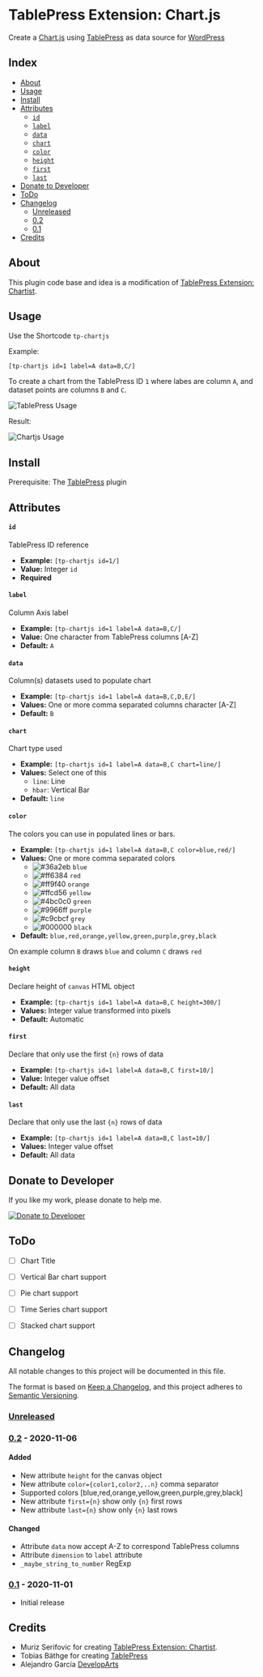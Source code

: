 # TablePress Extension: Chart.js

Create a [Chart.js](https://www.chartjs.org/) using [TablePress](https://tablepress.org/) as data source for [WordPress](https://wordpress.org/download/)



## Index

- [About](#About)
- [Usage](#Usage)
- [Install](#Install)
- [Attributes](#Attributes)
    - [`id`](#att_id)
    - [`label`](#att_label)
    - [`data`](#att_data)
    - [`chart`](#att_chart)
    - [`color`](#att_color)
    - [`height`](#att_height)
    - [`first`](#att_first)
    - [`last`](#att_last)
- [Donate to Developer](#Donate)
- [ToDo](#ToDo)
- [Changelog](#Changelog)
    - [Unreleased](#Unreleased)
    - [0.2](#v02)
    - [0.1](#v01)
- [Credits](#Credits)

## About<a id="About"></a>

This plugin code base and idea is a modification of [TablePress Extension: Chartist](https://github.com/soderlind/tablepress_chartist).


## Usage<a id="Usage"></a>

Use the Shortcode `tp-chartjs`

Example:

    [tp-chartjs id=1 label=A data=B,C/]

To create a chart from the TablePress ID `1` where labes are column `A`, and dataset points are columns `B` and `C`.

![TablePress Usage](assets/tp_usage.png)

Result:

![Chartjs Usage](assets/chart_usage.png)


## Install<a id="Install"></a>

Prerequisite: The [TablePress](https://tablepress.org/) plugin


## Attributes<a id="att_id"></a>

#### `id`<a id="att_id"></a>

TablePress ID reference

* **Example:** `[tp-chartjs id=1/]`
* **Value:** Integer `id`
* **Required**


#### `label`<a id="att_label"></a>

Column Axis label

* **Example:** `[tp-chartjs id=1 label=A data=B,C/]`
* **Value:** One character from TablePress columns [A-Z]
* **Default:** `A`


#### `data`<a id="att_data"></a>

Column(s) datasets used to populate chart

* **Example:** `[tp-chartjs id=1 label=A data=B,C,D,E/]`
* **Values:** One or more comma separated columns character [A-Z]
* **Default:** `B`


#### `chart`<a id="att_chart"></a>

Chart type used

* **Example:** `[tp-chartjs id=1 label=A data=B,C chart=line/]`
* **Values:** Select one of this
    * `line`: Line
    * `hbar`: Vertical Bar
* **Default:** `line`


#### `color`<a id="att_color"></a>

The colors you can use in populated lines or bars.

* **Example:** `[tp-chartjs id=1 label=A data=B,C color=blue,red/]`
* **Values:** One or more comma separated colors
    * ![#36a2eb](https://via.placeholder.com/15/36a2eb/000000?text=+) `blue`
    * ![#ff6384](https://via.placeholder.com/15/ff6384/000000?text=+) `red`
    * ![#ff9f40](https://via.placeholder.com/15/ff9f40/000000?text=+) `orange`
    * ![#ffcd56](https://via.placeholder.com/15/ffcd56/000000?text=+) `yellow`
    * ![#4bc0c0](https://via.placeholder.com/15/4bc0c0/000000?text=+) `green`
    * ![#9966ff](https://via.placeholder.com/15/9966ff/000000?text=+) `purple`
    * ![#c9cbcf](https://via.placeholder.com/15/c9cbcf/000000?text=+) `grey`
    * ![#000000](https://via.placeholder.com/15/000000/000000?text=+) `black`
* **Default:** `blue,red,orange,yellow,green,purple,grey,black`

On example column `B` draws `blue` and column `C` draws `red`


#### `height`<a id="att_height"></a>

Declare height of `canvas` HTML object

* **Example:** `[tp-chartjs id=1 label=A data=B,C height=300/]`
* **Values:** Integer value transformed into pixels
* **Default:** Automatic

#### `first`<a id="att_first"></a>

Declare that only use the first `{n}` rows of data

* **Example:** `[tp-chartjs id=1 label=A data=B,C first=10/]`
* **Value:** Integer value offset
* **Default:** All data


#### `last`<a id="att_last"></a>

Declare that only use the last `{n}` rows of data

* **Example:** `[tp-chartjs id=1 label=A data=B,C last=10/]`
* **Values:** Integer value offset
* **Default:** All data


## Donate to Developer<a id="Donate"></a>

If you like my work, please donate to help me.

[![Donate to Developer](assets/button-donate.png)](https://www.paypal.com/donate?hosted_button_id=ZXY9DM6PTWB8C)


## ToDo<a id="ToDo"></a>

- [ ] Chart Title
- [ ] Vertical Bar chart support
- [ ] Pie chart support
- [ ] Time Series chart support
- [ ] Stacked chart support


## Changelog<a id="Changelog"></a>

All notable changes to this project will be documented in this file.

The format is based on [Keep a Changelog](https://keepachangelog.com/en/1.0.0/),
and this project adheres to [Semantic Versioning](https://semver.org/spec/v2.0.0.html).

### [Unreleased]<a id="Unreleased"></a>

### [0.2] - 2020-11-06<a id="v02"></a>

#### Added
- New attribute `height` for the canvas object
- New attribute `color={color1,color2,..n}` comma separator
- Supported colors [blue,red,orange,yellow,green,purple,grey,black]
- New attribute `first={n}` show only `{n}` first rows
- New attribute `last={n}` show only `{n}` last rows

#### Changed
- Attribute `data` now accept A-Z to correspond TablePress columns
- Attribute `dimension` to `label` attribute
- `_maybe_string_to_number` RegExp


### [0.1] - 2020-11-01<a id="v01"></a>
- Initial release


[Unreleased]: https://github.com/developarts/tablepress_chartjs/tree/main
[0.2]: https://github.com/developarts/tablepress_chartjs/commit/c8701c23997335aa0fc04c4509818ea25bb88d48
[0.1]: https://github.com/developarts/tablepress_chartjs/commit/0ae2f6e3f8bfa2c9982f9b4bdde2a1fb97fa7b67


## Credits<a id="Credits"></a>

* Muriz Serifovic for creating [TablePress Extension: Chartist](https://github.com/soderlind/tablepress_chartist).
* Tobias Bäthge for creating [TablePress](https://tablepress.org/)
* Alejandro García [DevelopArts](https://github.com/developarts)
